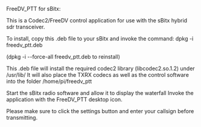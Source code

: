 
FreeDV_PTT for sBitx:

This is  a Codec2/FreeDV control application for use with the sBitx hybrid sdr transceiver.

To install,
copy this .deb file to your sBitx and invoke the command: dpkg -i freedv_ptt.deb 

(dpkg -i --force-all freedv_ptt.deb to reinstall)

This .deb file will install the required codec2 library (libcodec2.so.1.2) under /usr/lib/ It will also place the TXRX codecs as well as the control software into the folder /home/pi/freedv_ptt 

Start the sBitx radio software and allow it to display the waterfall
Invoke the application with the FreeDV_PTT desktop icon.

Please make sure to click the settings button and enter your callsign before transmitting.
